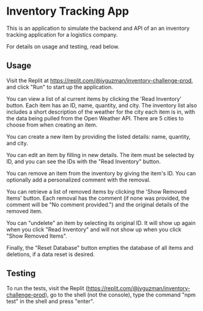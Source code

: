 # Inventory Tracking App

This is an application to simulate the backend and API of an an inventory tracking application for a logistics company.

For details on usage and testing, read below.

## Usage

Visit the Replit at https://replit.com/@jyguzman/inventory-challenge-prod, and click "Run" to start up the application.

You can view a list of al current items by clicking the 'Read Inventory' button. Each item has an ID, name, quantity, and city.
The inventory list also includes a short description of the weather for the city each item is in, with the data being pulled
from the Open Weather API. There are 5 cities to choose from when
creating an item.

You can create a new item by providing the listed details: name, quantity, and city.

You can edit an item by filling in new details. The item must be selected by ID, and you can see the IDs with the "Read Inventory" button.

You can remove an item from the inventory by giving the item's ID. You can optionally add a personalized comment with the removal.

You can retrieve a list of removed items by clicking the 'Show Removed Items' button. Each removal has the comment (if none was provided, the comment will be "No comment provided.") and the original details of the removed item.

You can "undelete" an item by selecting its original ID. It will show up again when you click "Read Inventory" and will not show up when you click "Show Removed Items".

Finally, the "Reset Database" button empties the database of all items and deletions, if a data reset is desired.

## Testing

To run the tests, visit the Replit (https://replit.com/@jyguzman/inventory-challenge-prod), go to the shell (not the console), type the command "npm test" in the shell and press "enter".